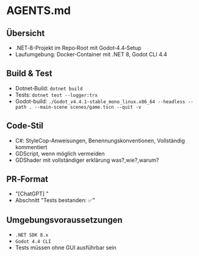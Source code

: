 # AGENTS.md

## Übersicht
- .NET‑8-Projekt im Repo‑Root mit Godot‑4.4‑Setup
- Laufumgebung: Docker‑Container mit .NET 8, Godot CLI 4.4

## Build & Test
- Dotnet‑Build: `dotnet build`
- Tests: `dotnet test --logger:trx`
- Godot-build: `./Godot_v4.4.1-stable_mono_linux.x86_64 --headless --path . --main-scene scenes/game.tscn --quit -v`

## Code‑Stil
- C#: StyleCop-Anweisungen, Benennungskonventionen, Vollständig kommentiert
- GDScript, wenn möglich vermeiden
- GDShader mit vollständiger erklärung was?,wie?,warum?

## PR‑Format
- "[ChatGPT] <Kurzbeschreibung>"
- Abschnitt "Tests bestanden: ✅"

## Umgebungsvoraussetzungen
- `.NET SDK 8.x`
- `Godot 4.4 CLI`
- Tests müssen ohne GUI ausführbar sein
